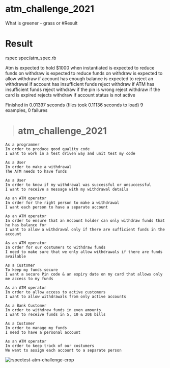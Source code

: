 # atm_challenge_2021


What is greener - grass or #Result
# Result
rspec spec/atm_spec.rb

Atm
  is expected to hold $1000 when instantiated
  is expected to reduce funds on withdraw
  is expected to reduce funds on withdraw
  is expected to allow withdraw if account has enough balance
  is expected to reject an withdrawal if account has insufficient funds
  reject withdraw if ATM has insufficient funds
  reject withdraw if the pin is wrong
  reject withdraw if the card is expired
  rejects withdraw if account status is not active

Finished in 0.01397 seconds (files took 0.11136 seconds to load)
9 examples, 0 failures



> # atm_challenge_2021
```
As a programmer
In order to produce good quality code
I want to work in a test driven way and unit test my code
```
```
As a User       
In order to make a withdrawal      
The ATM needs to have funds
```
```
As a User               
In order to know if my withdrawal was successful or unsuccessful               
I want to receive a message with my withdrawal details
```
```
As an ATM operator          
In order for the right person to make a withdrawal            
I want each person to have a separate account
```
```
As an ATM operator           
In order to ensure that an Account holder can only withdraw funds that he has balance for           
I want to allow a withdrawal only if there are sufficient funds in the account
```
```
As an ATM operator
In order for our costumers to withdraw funds
I need to make sure that we only allow withdrawals if there are funds available
```
```
As a Customer              
To keep my funds secure             
I want a secure Pin code & an expiry date on my card that allows only me access to my funds
```
```
As an ATM operator             
In order to allow access to active customers             
I want to allow withdrawals from only active accounts
```
```
As a Bank Customer    
In order to withdraw funds in even amounts  
I want to receive funds in 5, 10 & 20$ bills
```
```
As a Customer
In order to manage my funds
I need to have a personal account
```
```
As an ATM operator      
In order to keep track of our costumers     
We want to assign each account to a separate person
```

![rspectest-atm-challenge-crop](https://user-images.githubusercontent.com/15264325/152498119-fe1129ff-04ba-4872-ab40-7f838f618289.png)
